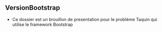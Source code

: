 ## VersionBootstrap

- Ce dossier est un brouillon de presentation pour le problème Taquin qui utilise le framework Bootstrap
